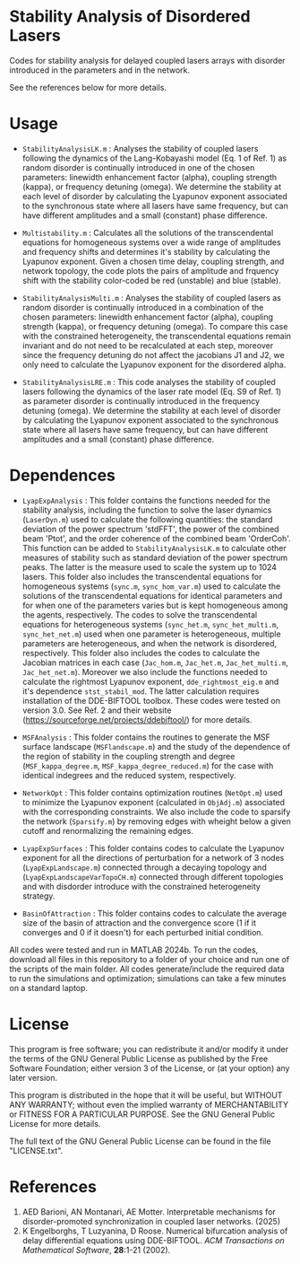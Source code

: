 # Stability Analysis of Disordered Lasers
Codes for stability analysis for delayed coupled lasers arrays with disorder introduced in the parameters and in the network.

See the references below for more details.

# Usage

- `StabilityAnalysisLK.m` : Analyses the stability of coupled lasers following the dynamics of the Lang-Kobayashi model (Eq. 1 of Ref. 1) as random disorder is continually introduced in one of the chosen parameters: linewidth enhancement factor (alpha), coupling strength (kappa), or frequency detuning (omega). We determine the stability at each level of disorder by calculating the Lyapunov exponent associated to the synchronous state where all lasers have same frequency, but can have different amplitudes and a small (constant) phase difference.

- `Multistability.m` : Calculates all the solutions of the transcendental equations for homogeneous systems over a wide range of amplitudes and frequency shifts and determines it's stability by calculating the Lyapunov exponent. Given a chosen time delay, coupling strength, and network topology, the code plots the pairs of amplitude and frquency shift with the stability color-coded be red (unstable) and blue (stable).

- `StabilityAnalysisMulti.m` : Analyses the stability of coupled lasers as random disorder is continually introduced in a combination of the chosen parameters: linewidth enhancement factor (alpha), coupling strength (kappa), or frequency detuning (omega). To compare this case with the constrained heterogeneity, the transcendental equations remain invariant and do not need to be recalculated at each step, moreover since the frequency detuning do not affect the jacobians J1 and J2, we only need to calculate the Lyapunov exponent for the disordered alpha.

- `StabilityAnalysisLRE.m` : This code analyses the stability of coupled lasers following the dynamics of the laser rate model (Eq. S9 of Ref. 1) as parameter disorder is continually introduced in the frequency detuning (omega). We determine the stability at each level of disorder by calculating the Lyapunov exponent associated to the synchronous state where all lasers have same frequency, but can have different amplitudes and a small (constant) phase difference.


# Dependences

- `LyapExpAnalysis` : This folder contains the functions needed for the stability analysis, including the function to solve the laser dynamics (`LaserDyn.m`) used to calculate the following quantities: the standard deviation of the power spectrum 'stdFFT', the power of the combined beam 'Ptot', and the order coherence of the combined beam 'OrderCoh'. This function can be added to `StabilityAnalysisLK.m` to calculate other measures of stability such as standard deviation of the power spectrum peaks. The latter is the measure used to scale the system up to 1024 lasers. This folder also includes the transcendental equations for homogeneous systems (`sync.m`, `sync_hom_var.m`) used to calculate the solutions of the transcendental equations for identical parameters and for when one of the parameters varies but is kept homogeneous among the agents, respectively. The codes to solve the transcendental equations for heterogeneous systems (`sync_het.m`, `sync_het_multi.m`, `sync_het_net.m`) used when one parameter is heterogeneous, multiple parameters are heterogeneous, and when the network is disordered, respectively. This folder also includes the codes to calculate the Jacobian matrices in each case (`Jac_hom.m`, `Jac_het.m`, `Jac_het_multi.m`, `Jac_het_net.m`). Moreover we also include the functions needed to calculate the rightmost Lyapunov exponent, `dde_rightmost_eig.m` and it's dependence `stst_stabil_mod`. The latter calculation requires installation of the DDE-BIFTOOL toolbox. These codes were tested on version 3.0. See Ref. 2 and their website (https://sourceforge.net/projects/ddebiftool/) for more details.
  
- `MSFAnalysis` : This folder contains the routines to generate the MSF surface landscape (`MSFlandscape.m`) and the study of the dependence of the region of stability in the coupling strength and degree (`MSF_kappa_degree.m`, `MSF_kappa_degree_reduced.m`) for the case with identical indegrees and the reduced system, respectively.

- `NetworkOpt` : This folder contains optimization routines (`NetOpt.m`) used to minimize the Lyapunov exponent (calculated in `ObjAdj.m`) associated with the corresponding constraints. We also include the code to sparsify the network (`Sparsify.m`) by removing edges with wheight below a given cutoff and renormalizing the remaining edges.

- `LyapExpSurfaces` : This folder contains codes to calculate the Lyapunov exponent for all the directions of perturbation for a network of 3 nodes (`LyapExpLandscape.m`) connected through a decaying topology and (`LyapExpLandscapeVarTopoCH.m`) connected through different topologies and with disdorder introduce with the constrained heterogeneity strategy.

- `BasinOfAttraction` : This folder contains codes to calculate the average size of the basin of attraction and the convergence score (1 if it converges and 0 if it doesn't) for each perturbed initial condition. 

All codes were tested and run in MATLAB 2024b. To run the codes, download all files in this repository to a folder of your choice and run one of the scripts of the main folder. All codes generate/include the required data to run the simulations and optimization; simulations can take a few minutes on a standard laptop.

# License

This program is free software; you can redistribute it and/or modify it under the terms of the GNU General Public License as published by the Free Software Foundation; either version 3 of the License, or (at your option) any later version.

This program is distributed in the hope that it will be useful, but WITHOUT ANY WARRANTY; without even the implied warranty of MERCHANTABILITY or FITNESS FOR A PARTICULAR PURPOSE. See the GNU General Public License for more details.

The full text of the GNU General Public License can be found in the file "LICENSE.txt".

# References
1.  AED Barioni, AN Montanari, AE Motter. Interpretable mechanisms for disorder-promoted synchronization in coupled laser networks. (2025)
2.  K Engelborghs, T Luzyanina, D Roose. Numerical bifurcation analysis of delay differential equations using DDE-BIFTOOL. *ACM Transactions on Mathematical Software*, **28**:1-21 (2002).

